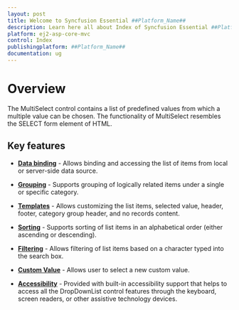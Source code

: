 ```yaml
---
layout: post
title: Welcome to Syncfusion Essential ##Platform_Name##
description: Learn here all about Index of Syncfusion Essential ##Platform_Name## widgets based on HTML5 and jQuery.
platform: ej2-asp-core-mvc
control: Index
publishingplatform: ##Platform_Name##
documentation: ug
---
```



# Overview

The MultiSelect control contains a list of predefined values from which a multiple value can be chosen. The functionality of MultiSelect resembles the SELECT form element of HTML.

## Key features

* **[Data binding](./data-binding/)** - Allows binding and accessing the list of items from local or server-side data source.

* **[Grouping](./grouping/)** -  Supports grouping of logically related items under a single or specific category.

* **[Templates](./templates/)** - Allows customizing the list items, selected value, header, footer, category group header, and no records content.

* **[Sorting](https://help.syncfusion.com/cr/cref_files/aspnetmvc-js2/Syncfusion.EJ2~Syncfusion.EJ2.DropDowns.MultiSelect~SortOrder.html)** - Supports sorting of list items in an alphabetical order (either ascending or descending).

* **[Filtering](./filtering/)** - Allows filtering of list items based on a character typed into the search box.

* **[Custom Value](./custom-value/)** - Allows user to select a new custom value.

* **[Accessibility](./accessibility/)** - Provided with built-in accessibility support that helps to access all the DropDownList control features through the keyboard, screen readers, or other assistive technology devices.
